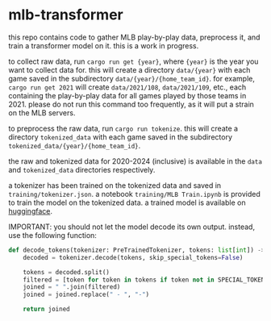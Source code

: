 # mlb-transformer

this repo contains code to gather MLB play-by-play data, preprocess it, and train a transformer model on it. this is a work in progress.

to collect raw data, run `cargo run get {year}`, where `{year}` is the year you want to collect data for. this will create a directory `data/{year}` with each game saved in the subdirectory `data/{year}/{home_team_id}`. for example, `cargo run get 2021` will create `data/2021/108`, `data/2021/109`, etc., each containing the play-by-play data for all games played by those teams in 2021. please do not run this command too frequently, as it will put a strain on the MLB servers.

to preprocess the raw data, run `cargo run tokenize`. this will create a directory `tokenized_data` with each game saved in the subdirectory `tokenized_data/{year}/{home_team_id}`.

the raw and tokenized data for 2020-2024 (inclusive) is available in the `data` and `tokenized_data` directories respectively.

a tokenizer has been trained on the tokenized data and saved in `training/tokenizer.json`. a notebook `training/MLB Train.ipynb` is provided to train the model on the tokenized data. a trained model is available on [huggingface](https://huggingface.co/finnnnnnnnnnnn/mlb-v1.1).

IMPORTANT: you should not let the model decode its own output. instead, use the following function:

```python
def decode_tokens(tokenizer: PreTrainedTokenizer, tokens: list[int]) -> str:
    decoded = tokenizer.decode(tokens, skip_special_tokens=False)

    tokens = decoded.split()
    filtered = [token for token in tokens if token not in SPECIAL_TOKENS]
    joined = " ".join(filtered)
    joined = joined.replace(" - ", "-")

    return joined
```